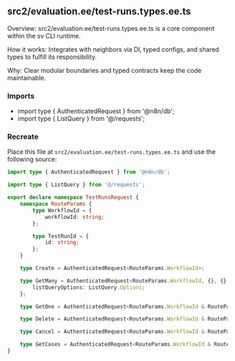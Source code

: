 ## src2/evaluation.ee/test-runs.types.ee.ts

Overview: src2/evaluation.ee/test-runs.types.ee.ts is a core component within the sv CLI runtime.

How it works: Integrates with neighbors via DI, typed configs, and shared types to fulfill its responsibility.

Why: Clear modular boundaries and typed contracts keep the code maintainable.

### Imports

- import type { AuthenticatedRequest } from '@n8n/db';
- import type { ListQuery } from '@/requests';

### Recreate

Place this file at `src2/evaluation.ee/test-runs.types.ee.ts` and use the following source:

```ts
import type { AuthenticatedRequest } from '@n8n/db';

import type { ListQuery } from '@/requests';

export declare namespace TestRunsRequest {
	namespace RouteParams {
		type WorkflowId = {
			workflowId: string;
		};

		type TestRunId = {
			id: string;
		};
	}

	type Create = AuthenticatedRequest<RouteParams.WorkflowId>;

	type GetMany = AuthenticatedRequest<RouteParams.WorkflowId, {}, {}, ListQuery.Params> & {
		listQueryOptions: ListQuery.Options;
	};

	type GetOne = AuthenticatedRequest<RouteParams.WorkflowId & RouteParams.TestRunId>;

	type Delete = AuthenticatedRequest<RouteParams.WorkflowId & RouteParams.TestRunId>;

	type Cancel = AuthenticatedRequest<RouteParams.WorkflowId & RouteParams.TestRunId>;

	type GetCases = AuthenticatedRequest<RouteParams.WorkflowId & RouteParams.TestRunId>;
}

```
